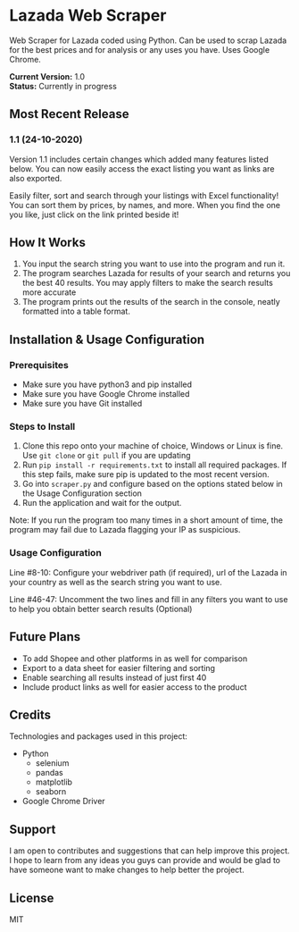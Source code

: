 # Lazada Web Scraper 
Web Scraper for Lazada coded using Python. Can be used to scrap Lazada for the best prices and for analysis or any uses you have. Uses Google Chrome.

<b>Current Version:</b> 1.0 <br>
<b>Status:</b> Currently in progress

## Most Recent Release
### 1.1 (24-10-2020)
Version 1.1 includes certain changes which added many features listed below. You can now easily access the exact listing you want as links are also exported. 

Easily filter, sort and search through your listings with Excel functionality! You can sort them by prices, by names, and more. When you find the one you like, just click on the link printed beside it!


## How It Works
1. You input the search string you want to use into the program and run it.
2. The program searches Lazada for results of your search and returns you the best 40 results. You may apply filters to make the search results more accurate
3. The program prints out the results of the search in the console, neatly formatted into a table format.



## Installation & Usage Configuration
### Prerequisites
- Make sure you have python3 and pip installed
- Make sure you have Google Chrome installed
- Make sure you have Git installed

### Steps to Install
1. Clone this repo onto your machine of choice, Windows or Linux is fine. Use `git clone` or `git pull` if you are updating
2. Run `pip install -r requirements.txt` to install all required packages. If this step fails, make sure pip is updated to the most recent version.
3. Go into `scraper.py` and configure based on the options stated below in the Usage Configuration section
4. Run the application and wait for the output.

Note: If you run the program too many times in a short amount of time, the program may fail due to Lazada flagging your IP as suspicious.

### Usage Configuration
Line #8-10: Configure your webdriver path (if required), url of the Lazada in your country as well as the search string you want to use.

Line #46-47: Uncomment the two lines and fill in any filters you want to use to help you obtain better search results (Optional) 



## Future Plans
- To add Shopee and other platforms in as well for comparison
- Export to a data sheet for easier filtering and sorting
- Enable searching all results instead of just first 40
- Include product links as well for easier access to the product



## Credits
Technologies and packages used in this project:
- Python   
    - selenium
    - pandas
    - matplotlib
    - seaborn
- Google Chrome Driver



## Support
I am open to contributes and suggestions that can help improve this project. I hope to learn from any ideas you guys can provide and would be glad to have someone want to make changes to help better the project. 



## License
MIT
